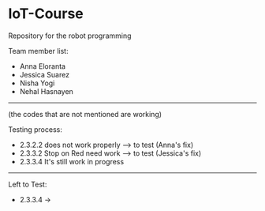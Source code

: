 # IoT-Course
Repository for the robot programming 

Team member list:
- Anna Eloranta
- Jessica Suarez
- Nisha Yogi
- Nehal Hasnayen

---

(the codes that are not mentioned are working)

Testing process:
* 2.3.2.2 does not work properly --> to test (Anna's fix)
* 2.3.3.2 Stop on Red need work --> to test (Jessica's fix)
* 2.3.3.4 It's still work in progress

----

Left to Test:
* 2.3.3.4 -> 
